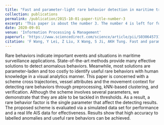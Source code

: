 ```yaml
---
title: "Fast and parameter-light rare behavior detection in maritime trajectories"
collection: publications
permalink: /publication/2015-10-01-paper-title-number-3
excerpt: 'This paper is about the number 3. The number 4 is left for future work.'
date: 2020-09-01
venue: 'Information Processing & Management'
paperurl: 'https://www.sciencedirect.com/science/article/pii/S0306457319315481'
citation: 'F Wang, Y Lei, Z Liu, X Wang, S Ji, AKH Tung. Fast and parameter-light rare behavior detection in maritime trajectories. Information Processing & Management. 2020, 57 (5), 102268.'
---
```

Rare behaviors indicate important events and situations in maritime surveillance applications. State-of-the-art methods provide many effective solutions to detect anomalous behaviors. Meanwhile, most solutions are parameter-laden and too costly to identify useful rare behaviors with human knowledge in a visual analytics manner. This paper is concerned with a scheme cross trajectories, vessel attributes and the movement context for detecting rare behaviors through preprocessing, kNN-based clustering, and verification. Although the scheme involves several parameters, we demonstrate that they are able to be tackled in thresholds. As a result, a rare behavior factor is the single parameter that affect the detecting results. The proposed scheme is evaluated via a simulated data set for performance and a real life AIS data for effectiveness. Results show that high accuracy to labelled anomalies and useful rare behaviors can be achieved.
